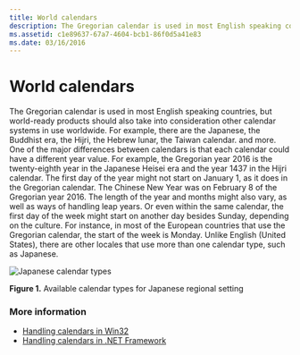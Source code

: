 ```yaml
---
title: World calendars
description: The Gregorian calendar is used in most English speaking countries, but globalized software should take into consideration other calendars
ms.assetid: c1e89637-67a7-4604-bcb1-86f0d5a41e83
ms.date: 03/16/2016
---
```

# World calendars

The Gregorian calendar is used in most English speaking countries, but world-ready products should also take into consideration other calendar systems in use worldwide.
For example, there are the Japanese, the Buddhist era, the Hijri, the Hebrew lunar, the Taiwan calendar. and more.
One of the major differences between calendars is that each calendar could have a different year value.
For example, the Gregorian year 2016 is the twenty-eighth year in the Japanese Heisei era and the year 1437 in the Hijri calendar.
The first day of the year might not start on January 1, as it does in the Gregorian calendar.
The Chinese New Year was on February 8 of the Gregorian year 2016.
The length of the year and months might also vary, as well as ways of handling leap years.
Or even within the same calendar, the first day of the week might start on another day besides Sunday, depending on the culture.
For instance, in most of the European countries that use the Gregorian calendar, the start of the week is Monday.
Unlike English (United States), there are other locales that use more than one calendar type, such as Japanese.

![Japanese calendar types](./images/Japanese_Calendars.jpg "Japanese calendar types")

**Figure 1.** Available calendar types for Japanese regional setting

### More information

- [Handling calendars in Win32](handling-calendars-in-win32.md)
- [Handling calendars in .NET Framework](handling-calendars-in-dotnet-framework.md)
